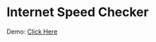 # Internet Speed Checker

Demo: <a href="http://nileshohol.me/Internet-Speed-Checker/speed%20demo.html">Click Here</a>
